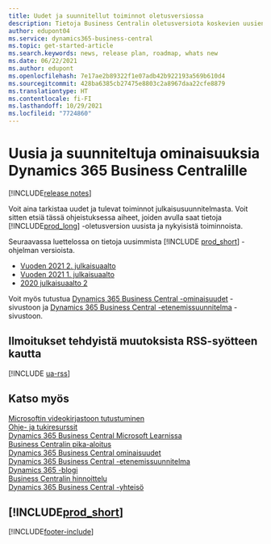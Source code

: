 ```yaml
---
title: Uudet ja suunnitellut toiminnot oletusversiossa
description: Tietoja Business Centralin oletusversiota koskevien uusien ja aiemmin luotujen ominaisuuksien uutisten ja päivitysten etsimisestä.
author: edupont04
ms.service: dynamics365-business-central
ms.topic: get-started-article
ms.search.keywords: news, release plan, roadmap, whats new
ms.date: 06/22/2021
ms.author: edupont
ms.openlocfilehash: 7e17ae2b89322f1e07adb42b922193a569b610d4
ms.sourcegitcommit: 428ba6385cb27475e8803c2a8967daa22cfe8879
ms.translationtype: HT
ms.contentlocale: fi-FI
ms.lasthandoff: 10/29/2021
ms.locfileid: "7724860"
---
```

# <a name="new-and-planned-for-dynamics-365-business-central"></a>Uusia ja suunniteltuja ominaisuuksia Dynamics 365 Business Centralille

[!INCLUDE[release notes](includes/release-notes.md)]

Voit aina tarkistaa uudet ja tulevat toiminnot julkaisusuunnitelmasta. Voit sitten etsiä tässä ohjeistuksessa aiheet, joiden avulla saat tietoja [!INCLUDE[prod_long](includes/prod_long.md)] -oletusversion uusista ja nykyisistä toiminnoista.  

Seuraavassa luettelossa on tietoja uusimmista [!INCLUDE [prod_short](includes/prod_short.md)] -ohjelman versioista.  

* [Vuoden 2021 2. julkaisuaalto](/dynamics365-release-plan/2021wave2/smb/dynamics365-business-central/planned-features)  
* [Vuoden 2021 1. julkaisuaalto](/dynamics365-release-plan/2021wave1/smb/dynamics365-business-central/planned-features)  
* [2020 julkaisuaalto 2](/dynamics365-release-plan/2020wave2/smb/dynamics365-business-central/planned-features)  

Voit myös tutustua [Dynamics 365 Business Central -ominaisuudet](https://dynamics.microsoft.com/business-central/capabilities/) -sivustoon ja [Dynamics 365 Business Central -etenemissuunnitelma](https://dynamics.microsoft.com/roadmap/business-central/) -sivustoon.  

## <a name="get-notified-about-changes-through-an-rss-feed"></a>Ilmoitukset tehdyistä muutoksista RSS-syötteen kautta

[!INCLUDE [ua-rss](includes/ua-rss.md)]

## <a name="see-also"></a>Katso myös

[Microsoftin videokirjastoon tutustuminen](across-videos.md)  
[Ohje- ja tukiresurssit](product-help-and-support.md)  
[Dynamics 365 Business Central Microsoft Learnissa](/learn/dynamics365/business-central?WT.mc_id=dyn365bc_landingpage-docs)  
[Business Centralin pika-aloitus](quick-start-business-central.md)  
[Dynamics 365 Business Central ominaisuudet](https://dynamics.microsoft.com/business-central/capabilities/)  
[Dynamics 365 Business Central -etenemissuunnitelma](https://dynamics.microsoft.com/roadmap/business-central/)  
[Dynamics 365 -blogi](https://cloudblogs.microsoft.com/dynamics365/it/product/business-central/)  
[Business Centralin hinnoittelu](https://dynamics.microsoft.com/business-central/overview/#pricing)  
[Dynamics 365 Business Central -yhteisö](https://community.dynamics.com/business/)

## [!INCLUDE[prod_short](includes/free_trial_md.md)]

[!INCLUDE[footer-include](includes/footer-banner.md)]